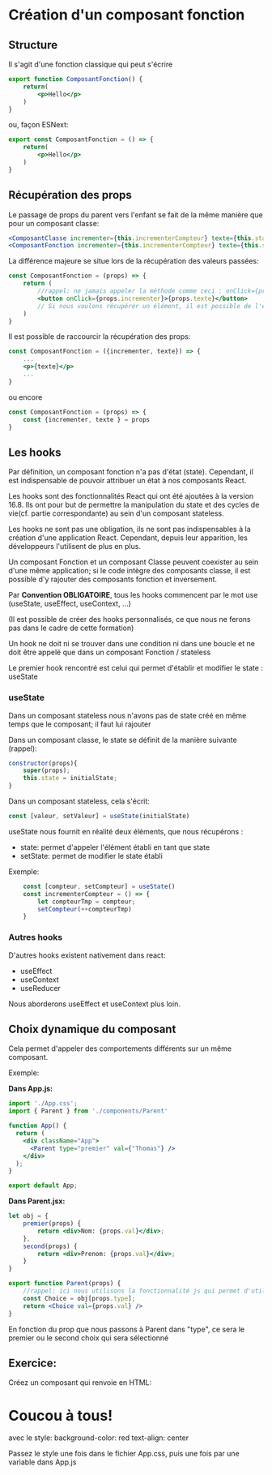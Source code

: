 # Création d'un composant fonction

## Structure

Il s'agit d'une fonction classique qui peut s'écrire

```jsx
export function ComposantFonction() {
    return(
        <p>Hello</p>
    )
}
```

ou, façon ESNext:
```jsx
export const ComposantFonction = () => {
    return(
        <p>Hello</p>
    )
}
```

## Récupération des props

Le passage de props du parent vers l'enfant se fait de la même manière que pour un composant classe:

```jsx
<ComposantClasse incrementer={this.incrementerCompteur} texte={this.state.texte}/>
<ComposantFonction incrementer={this.incrementerCompteur} texte={this.state.texte}/>
```

La différence majeure se situe lors de la récupération des valeurs passées:

```jsx
const ComposantFonction = (props) => {
    return (
        //rappel: ne jamais appeler la méthode comme ceci : onClick={props.incrementer()} sous peine d'avoir une boucle infinie et l'erreur "Too many rerenders". Il faut utiliser la syntaxe suivante:
        <button onClick={props.incrementer}>{props.texte}</button>
        // Si nous voulons récupérer un élément, il est possible de l'écrire: onClick={(event) => props.incrementer(event)}
    )
}
```

Il est possible de raccourcir la récupération des props:
```jsx
const ComposantFonction = ({incrementer, texte}) => {
    ...
    <p>{texte}</p>
    ...
}
```

ou encore 
```jsx
const ComposantFonction = (props) => {
    const {incrementer, texte } = props
}
```

## Les hooks
Par définition, un composant fonction n'a pas d'état (state). Cependant, il est indispensable de pouvoir attribuer un état à nos composants React.

Les hooks sont des fonctionnalités React qui ont été ajoutées à la version 16.8. Ils ont pour but de permettre la manipulation du state et des cycles de vie(cf. partie correspondante) au sein d'un composant stateless.

Les hooks ne sont pas une obligation, ils ne sont pas indispensables à la création d'une application React. Cependant, depuis leur apparition, les développeurs l'utilisent de plus en plus.

Un composant Fonction et un composant Classe peuvent coexister au sein d'une même application; si le code intègre des composants classe, il est possible d'y rajouter des composants fonction et inversement.

Par **Convention OBLIGATOIRE**, tous les hooks commencent par le mot use (useState, useEffect, useContext, ...)

(Il est possible de créer des hooks personnalisés, ce que nous ne ferons pas dans le cadre de cette formation)

Un hook ne doit ni se trouver dans une condition ni dans une boucle et ne doit être appelé que dans un composant Fonction / stateless

Le premier hook rencontré est celui qui permet d'établir et modifier le state : useState

### useState

Dans un composant stateless nous n'avons pas de state créé en même temps que le composant; il faut lui rajouter

Dans un composant classe, le state se définit de la manière suivante (rappel):
```jsx
constructor(props){
    super(props);
    this.state = initialState;
}
```

Dans un composant stateless, cela s'écrit:
```jsx
const [valeur, setValeur] = useState(initialState)
```

useState nous fournit en réalité deux éléments, que nous récupérons :
+ state: permet d'appeler l'élément établi en tant que state
+ setState: permet de modifier le state établi

Exemple:
```jsx
    const [compteur, setCompteur] = useState()
    const incrementerCompteur = () => {
        let compteurTmp = compteur;
        setCompteur(++compteurTmp)
    }
```

### Autres hooks
D'autres hooks existent nativement dans react:
+ useEffect
+ useContext
+ useReducer

Nous aborderons useEffect et useContext plus loin.

## Choix dynamique du composant

Cela permet d'appeler des comportements différents sur un même composant.

Exemple:

**Dans App.js:**
```jsx
import './App.css';
import { Parent } from './components/Parent'

function App() {
  return (
    <div className="App">
      <Parent type="premier" val={"Thomas"} />
    </div>
  );
}

export default App;
```

**Dans Parent.jsx:**
```jsx
let obj = {
    premier(props) {
        return <div>Nom: {props.val}</div>;
    },
    second(props) {
        return <div>Prenom: {props.val}</div>;
    }
}

export function Parent(props) {
    //rappel: ici nous utilisons la fonctionnalité js qui permet d'utiliser les objets comme des dictionnaires: obj[key]
    const Choice = obj[props.type];
    return <Choice val={props.val} />
}
```

En fonction du prop que nous passons à Parent dans "type", ce sera le premier ou le second choix qui sera sélectionné

## Exercice:

Créez un composant qui renvoie en HTML:
<h1>Coucou à tous!</h1>

avec le style:
    background-color: red
    text-align: center

Passez le style une fois dans le fichier App.css, puis une fois par une variable dans App.js